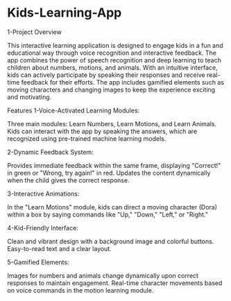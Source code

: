 # Kids-Learning-App
1-Project Overview

This interactive learning application is designed to engage kids in a fun and educational way through voice recognition and interactive feedback. The app combines the power of speech recognition and deep learning to teach children about numbers, motions, and animals. With an intuitive interface, kids can actively participate by speaking their responses and receive real-time feedback for their efforts. The app includes gamified elements such as moving characters and changing images to keep the experience exciting and motivating.

Features
1-Voice-Activated Learning Modules:

Three main modules: Learn Numbers, Learn Motions, and Learn Animals.
Kids can interact with the app by speaking the answers, which are recognized using pre-trained machine learning models.

2-Dynamic Feedback System:

Provides immediate feedback within the same frame, displaying "Correct!" in green or "Wrong, try again!" in red.
Updates the content dynamically when the child gives the correct response.

3-Interactive Animations:

In the "Learn Motions" module, kids can direct a moving character (Dora) within a box by saying commands like "Up," "Down," "Left," or "Right."

4-Kid-Friendly Interface:

Clean and vibrant design with a background image and colorful buttons.
Easy-to-read text and a clear layout.

5-Gamified Elements:

Images for numbers and animals change dynamically upon correct responses to maintain engagement.
Real-time character movements based on voice commands in the motion learning module.

